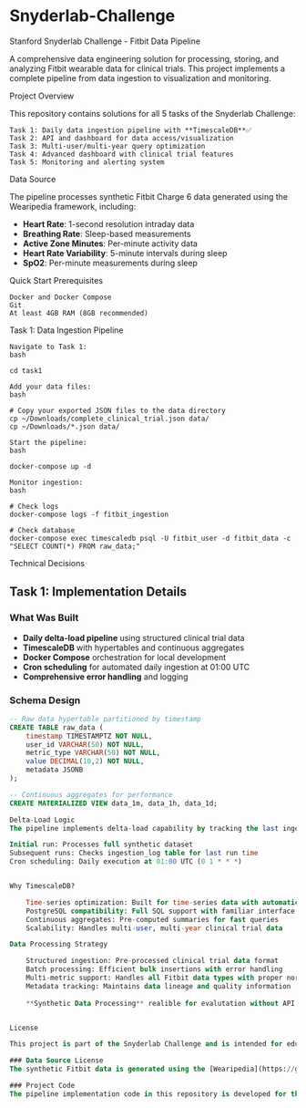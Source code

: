 # Snyderlab-Challenge

Stanford Snyderlab Challenge - Fitbit Data Pipeline

A comprehensive data engineering solution for processing, storing, and analyzing Fitbit wearable data for clinical trials. This project implements a complete pipeline from data ingestion to visualization and monitoring.

Project Overview

This repository contains solutions for all 5 tasks of the Snyderlab Challenge:

    Task 1: Daily data ingestion pipeline with **TimescaleDB**✅
    Task 2: API and dashboard for data access/visualization
    Task 3: Multi-user/multi-year query optimization
    Task 4: Advanced dashboard with clinical trial features
    Task 5: Monitoring and alerting system

Data Source

The pipeline processes synthetic Fitbit Charge 6 data generated using the Wearipedia framework, including:

- **Heart Rate**: 1-second resolution intraday data
- **Breathing Rate**: Sleep-based measurements  
- **Active Zone Minutes**: Per-minute activity data
- **Heart Rate Variability**: 5-minute intervals during sleep
- **SpO2**: Per-minute measurements during sleep


Quick Start
Prerequisites

    Docker and Docker Compose
    Git
    At least 4GB RAM (8GB recommended)

Task 1: Data Ingestion Pipeline

    Navigate to Task 1:
    bash

    cd task1

    Add your data files:
    bash

    # Copy your exported JSON files to the data directory
    cp ~/Downloads/complete_clinical_trial.json data/
    cp ~/Downloads/*.json data/

    Start the pipeline:
    bash

    docker-compose up -d

    Monitor ingestion:
    bash

    # Check logs
    docker-compose logs -f fitbit_ingestion

    # Check database
    docker-compose exec timescaledb psql -U fitbit_user -d fitbit_data -c "SELECT COUNT(*) FROM raw_data;"


Technical Decisions
## Task 1: Implementation Details

### What Was Built
- **Daily delta-load pipeline** using structured clinical trial data
- **TimescaleDB** with hypertables and continuous aggregates
- **Docker Compose** orchestration for local development
- **Cron scheduling** for automated daily ingestion at 01:00 UTC
- **Comprehensive error handling** and logging

### Schema Design
```sql
-- Raw data hypertable partitioned by timestamp
CREATE TABLE raw_data (
    timestamp TIMESTAMPTZ NOT NULL,
    user_id VARCHAR(50) NOT NULL,
    metric_type VARCHAR(50) NOT NULL,
    value DECIMAL(10,2) NOT NULL,
    metadata JSONB
);

-- Continuous aggregates for performance
CREATE MATERIALIZED VIEW data_1m, data_1h, data_1d;

Delta-Load Logic
The pipeline implements delta-load capability by tracking the last ingestion time:

Initial run: Processes full synthetic dataset
Subsequent runs: Checks ingestion_log table for last run time
Cron scheduling: Daily execution at 01:00 UTC (0 1 * * *)


Why TimescaleDB?

    Time-series optimization: Built for time-series data with automatic partitioning
    PostgreSQL compatibility: Full SQL support with familiar interface
    Continuous aggregates: Pre-computed summaries for fast queries
    Scalability: Handles multi-user, multi-year clinical trial data

Data Processing Strategy

    Structured ingestion: Pre-processed clinical trial data format
    Batch processing: Efficient bulk insertions with error handling
    Multi-metric support: Handles all Fitbit data types with proper normalization
    Metadata tracking: Maintains data lineage and quality information
    
    **Synthetic Data Processing** realible for evalutation without API credentials, batch ETL processing pattern, Focuses on pipeline architecture over API integration complexity


License

This project is part of the Snyderlab Challenge and is intended for educational and research purposes.

### Data Source License
The synthetic Fitbit data is generated using the [Wearipedia](https://github.com/Stanford-Health/wearipedia) framework, which is licensed under the MIT License.

### Project Code
The pipeline implementation code in this repository is developed for the Snyderlab Challenge evaluation.